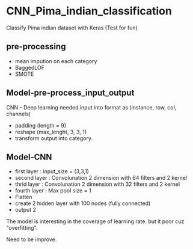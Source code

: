 # CNN_Pima_indian_classification

Classify Pima indian dataset with Keras (Test for fun)

pre-processing
------------------
- mean impution on each category
- BaggedLOF
- SMOTE

Model-pre-process_input_output
------------------
CNN - Deep learning needed input into format as (instance, row, col, channels)

- padding (length = 9)
- reshape (max_lenght, 3, 3, 1)
- transform output into category.

Model-CNN
-------------------

- first layer : input_size = (3,3,1)
- second layer : Convolunation 2 dimension with 64 filters and 2 kernel
- thrid layer : Convolunation 2 dimension with 32 filters and 2 kernel
- fourth layer : Max pool size = 1
- Flatten
- create 2 hidden layer with 100 nodes (fully connected)
- output 2


The model is interesting in the coverage of learning rate.
but it poor cuz "overfitting".

Need to be improve.



